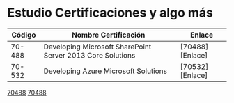 # Estudio Certificaciones y algo más

Código | Nombre Certificación | Enlace | 
--- | --- | --- | 
70-488 | Developing Microsoft SharePoint Server 2013 Core Solutions  | [70488][Enlace] | 
70-532 | Developing Azure Microsoft Solutions  | [70532][Enlace] | 

[70488](70-488)
[70488](70-532)